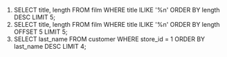1. SELECT title, length FROM film WHERE title ILIKE '%n' ORDER BY length DESC LIMIT 5;
2. SELECT title, length FROM film WHERE title ILIKE '%n' ORDER BY length OFFSET 5 LIMIT 5;
3. SELECT last_name FROM customer WHERE store_id = 1 ORDER BY last_name DESC LIMIT 4;
